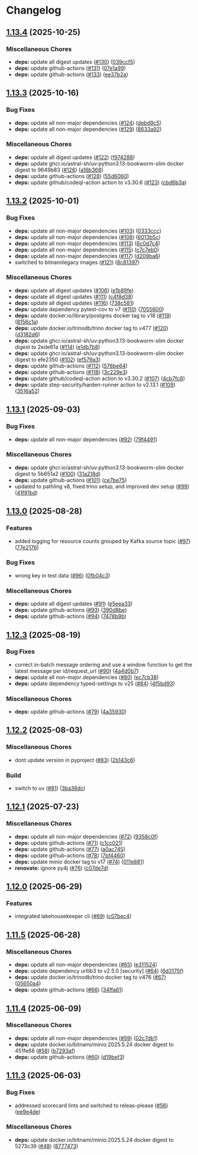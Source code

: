 # Changelog

## [1.13.4](https://github.com/bzkf/fhir-to-lakehouse/compare/v1.13.3...v1.13.4) (2025-10-25)


### Miscellaneous Chores

* **deps:** update all digest updates ([#130](https://github.com/bzkf/fhir-to-lakehouse/issues/130)) ([039ccf5](https://github.com/bzkf/fhir-to-lakehouse/commit/039ccf595f09b6215413d8ed4b8ffd44b1baf79f))
* **deps:** update github-actions ([#131](https://github.com/bzkf/fhir-to-lakehouse/issues/131)) ([07e1a99](https://github.com/bzkf/fhir-to-lakehouse/commit/07e1a99865613f3fb52ad3fe445649fa99fcc010))
* **deps:** update github-actions ([#133](https://github.com/bzkf/fhir-to-lakehouse/issues/133)) ([ee37b2a](https://github.com/bzkf/fhir-to-lakehouse/commit/ee37b2aed3742eaa6ee6400cc53ded8dc66a89a1))

## [1.13.3](https://github.com/bzkf/fhir-to-lakehouse/compare/v1.13.2...v1.13.3) (2025-10-16)


### Bug Fixes

* **deps:** update all non-major dependencies ([#124](https://github.com/bzkf/fhir-to-lakehouse/issues/124)) ([debd9c5](https://github.com/bzkf/fhir-to-lakehouse/commit/debd9c5cbb91d2c4ab6ed3cf42b2eb119465d57b))
* **deps:** update all non-major dependencies ([#129](https://github.com/bzkf/fhir-to-lakehouse/issues/129)) ([8633a92](https://github.com/bzkf/fhir-to-lakehouse/commit/8633a924415fba7afbf440d0f7ec3fe6d28a5bcd))


### Miscellaneous Chores

* **deps:** update all digest updates ([#122](https://github.com/bzkf/fhir-to-lakehouse/issues/122)) ([f974288](https://github.com/bzkf/fhir-to-lakehouse/commit/f97428863b185b738a1c00e9a4be4558c7b24464))
* **deps:** update ghcr.io/astral-sh/uv:python3.13-bookworm-slim docker digest to 9649b83 ([#126](https://github.com/bzkf/fhir-to-lakehouse/issues/126)) ([a16b368](https://github.com/bzkf/fhir-to-lakehouse/commit/a16b368b96f12e516df15d50102db68cdd8caf6c))
* **deps:** update github-actions ([#128](https://github.com/bzkf/fhir-to-lakehouse/issues/128)) ([55d6060](https://github.com/bzkf/fhir-to-lakehouse/commit/55d606003dd24dcac4b66fdf31b331f152ee3dd0))
* **deps:** update github/codeql-action action to v3.30.6 ([#123](https://github.com/bzkf/fhir-to-lakehouse/issues/123)) ([cbd6b3a](https://github.com/bzkf/fhir-to-lakehouse/commit/cbd6b3a3deb1730fdb490958890bf938d118ee3d))

## [1.13.2](https://github.com/bzkf/fhir-to-lakehouse/compare/v1.13.1...v1.13.2) (2025-10-01)


### Bug Fixes

* **deps:** update all non-major dependencies ([#103](https://github.com/bzkf/fhir-to-lakehouse/issues/103)) ([0333ccc](https://github.com/bzkf/fhir-to-lakehouse/commit/0333ccc6a61839bfcfd70c5dae8b39ba3124fcfd))
* **deps:** update all non-major dependencies ([#108](https://github.com/bzkf/fhir-to-lakehouse/issues/108)) ([6013b5c](https://github.com/bzkf/fhir-to-lakehouse/commit/6013b5cd1ec68ebbae815f3e4596a924ab59ac0d))
* **deps:** update all non-major dependencies ([#113](https://github.com/bzkf/fhir-to-lakehouse/issues/113)) ([6c0d7c4](https://github.com/bzkf/fhir-to-lakehouse/commit/6c0d7c4983c4ad8892d16e1c36da446cacbbf34e))
* **deps:** update all non-major dependencies ([#115](https://github.com/bzkf/fhir-to-lakehouse/issues/115)) ([c7c7eb0](https://github.com/bzkf/fhir-to-lakehouse/commit/c7c7eb059b4719d6c43945f7a50fc64352d40f5f))
* **deps:** update all non-major dependencies ([#117](https://github.com/bzkf/fhir-to-lakehouse/issues/117)) ([d209ba6](https://github.com/bzkf/fhir-to-lakehouse/commit/d209ba6f10eb80993fe932610d6fab8a307eb16e))
* switched to bitnamilegacy images ([#121](https://github.com/bzkf/fhir-to-lakehouse/issues/121)) ([8c81397](https://github.com/bzkf/fhir-to-lakehouse/commit/8c8139767e5d185b76d05bf8dc1e19699aae0db6))


### Miscellaneous Chores

* **deps:** update all digest updates ([#106](https://github.com/bzkf/fhir-to-lakehouse/issues/106)) ([e1b89fe](https://github.com/bzkf/fhir-to-lakehouse/commit/e1b89fe74ab245b886aa9a0e0a9e9e80f4cff0e9))
* **deps:** update all digest updates ([#111](https://github.com/bzkf/fhir-to-lakehouse/issues/111)) ([c4f8d38](https://github.com/bzkf/fhir-to-lakehouse/commit/c4f8d38a147d3117c018f82d4f421bc1b4d2e8e4))
* **deps:** update all digest updates ([#116](https://github.com/bzkf/fhir-to-lakehouse/issues/116)) ([738c581](https://github.com/bzkf/fhir-to-lakehouse/commit/738c581de691538aee5bd3cf2b1427b955ae6116))
* **deps:** update dependency pytest-cov to v7 ([#110](https://github.com/bzkf/fhir-to-lakehouse/issues/110)) ([7055600](https://github.com/bzkf/fhir-to-lakehouse/commit/7055600dd7b3d7cf8a07f783d5fad62fc144d9c2))
* **deps:** update docker.io/library/postgres docker tag to v18 ([#119](https://github.com/bzkf/fhir-to-lakehouse/issues/119)) ([8156c1a](https://github.com/bzkf/fhir-to-lakehouse/commit/8156c1a0373f228a133425bd9231958eb63fd972))
* **deps:** update docker.io/trinodb/trino docker tag to v477 ([#120](https://github.com/bzkf/fhir-to-lakehouse/issues/120)) ([d3182d6](https://github.com/bzkf/fhir-to-lakehouse/commit/d3182d606405c206eb782be790108578a6bc9641))
* **deps:** update ghcr.io/astral-sh/uv:python3.13-bookworm-slim docker digest to 2ede61a ([#114](https://github.com/bzkf/fhir-to-lakehouse/issues/114)) ([e1db7b8](https://github.com/bzkf/fhir-to-lakehouse/commit/e1db7b894ed4933403240e461e23d6143b98e8e5))
* **deps:** update ghcr.io/astral-sh/uv:python3.13-bookworm-slim docker digest to efe2350 ([#102](https://github.com/bzkf/fhir-to-lakehouse/issues/102)) ([ef579a3](https://github.com/bzkf/fhir-to-lakehouse/commit/ef579a31539491abf09a4f9a2cf9cdc4d1a82503))
* **deps:** update github-actions ([#112](https://github.com/bzkf/fhir-to-lakehouse/issues/112)) ([576be64](https://github.com/bzkf/fhir-to-lakehouse/commit/576be6438b20265c8f146e59e15e29e732ef9b40))
* **deps:** update github-actions ([#118](https://github.com/bzkf/fhir-to-lakehouse/issues/118)) ([3c229e3](https://github.com/bzkf/fhir-to-lakehouse/commit/3c229e3dc9b379b2cb539d5a29ee5a91a37d5dbb))
* **deps:** update github/codeql-action action to v3.30.2 ([#107](https://github.com/bzkf/fhir-to-lakehouse/issues/107)) ([4cb7fc8](https://github.com/bzkf/fhir-to-lakehouse/commit/4cb7fc8aff493757046a7632c2bc8a0d83147e13))
* **deps:** update step-security/harden-runner action to v2.13.1 ([#109](https://github.com/bzkf/fhir-to-lakehouse/issues/109)) ([3516a52](https://github.com/bzkf/fhir-to-lakehouse/commit/3516a52b9d164796b0860c3c0f08b580221b89a8))

## [1.13.1](https://github.com/bzkf/fhir-to-lakehouse/compare/v1.13.0...v1.13.1) (2025-09-03)


### Bug Fixes

* **deps:** update all non-major dependencies ([#92](https://github.com/bzkf/fhir-to-lakehouse/issues/92)) ([79f4491](https://github.com/bzkf/fhir-to-lakehouse/commit/79f44911051d3b1e58addc0e55ff5e3832f42ac4))


### Miscellaneous Chores

* **deps:** update ghcr.io/astral-sh/uv:python3.13-bookworm-slim docker digest to 5b651a2 ([#100](https://github.com/bzkf/fhir-to-lakehouse/issues/100)) ([31a218d](https://github.com/bzkf/fhir-to-lakehouse/commit/31a218d0c4abad20d048184de4a2120e09d728d8))
* **deps:** update github-actions ([#101](https://github.com/bzkf/fhir-to-lakehouse/issues/101)) ([ce7be75](https://github.com/bzkf/fhir-to-lakehouse/commit/ce7be759b41b74afcbbb48bdcc570e6ed771dfa0))
* updated to pathling v8, fixed trino setup, and improved dev setup ([#99](https://github.com/bzkf/fhir-to-lakehouse/issues/99)) ([41f91bd](https://github.com/bzkf/fhir-to-lakehouse/commit/41f91bd08def230fb47e01582b9404da426b6f27))

## [1.13.0](https://github.com/bzkf/fhir-to-lakehouse/compare/v1.12.3...v1.13.0) (2025-08-28)


### Features

* added logging for resource counts grouped by Kafka source topic ([#97](https://github.com/bzkf/fhir-to-lakehouse/issues/97)) ([77e2176](https://github.com/bzkf/fhir-to-lakehouse/commit/77e217620c3d66298bb69e293700032914c24cea))


### Bug Fixes

* wrong key in test data ([#96](https://github.com/bzkf/fhir-to-lakehouse/issues/96)) ([0fb04c3](https://github.com/bzkf/fhir-to-lakehouse/commit/0fb04c3b10f28eed55f628363f6912d8a6b0894d))


### Miscellaneous Chores

* **deps:** update all digest updates ([#91](https://github.com/bzkf/fhir-to-lakehouse/issues/91)) ([e5eea33](https://github.com/bzkf/fhir-to-lakehouse/commit/e5eea33504aa809cedeb1098a0b33c4c95415f00))
* **deps:** update github-actions ([#93](https://github.com/bzkf/fhir-to-lakehouse/issues/93)) ([390d8be](https://github.com/bzkf/fhir-to-lakehouse/commit/390d8bed3d64421731cc9f50bd7284b0e2b43d48))
* **deps:** update github-actions ([#94](https://github.com/bzkf/fhir-to-lakehouse/issues/94)) ([7478b9b](https://github.com/bzkf/fhir-to-lakehouse/commit/7478b9b6dae53cbd1b5a755216a68885a14b79c4))

## [1.12.3](https://github.com/bzkf/fhir-to-lakehouse/compare/v1.12.2...v1.12.3) (2025-08-19)


### Bug Fixes

* correct in-batch message ordering and use a window function to get the latest message per id/request_url ([#90](https://github.com/bzkf/fhir-to-lakehouse/issues/90)) ([4a4d0b7](https://github.com/bzkf/fhir-to-lakehouse/commit/4a4d0b7dd3631514b2677cb5cbf2d1e48cf9f63a))
* **deps:** update all non-major dependencies ([#80](https://github.com/bzkf/fhir-to-lakehouse/issues/80)) ([ec7cb38](https://github.com/bzkf/fhir-to-lakehouse/commit/ec7cb3856bd059f09fb65a22adb96955624916d0))
* **deps:** update dependency typed-settings to v25 ([#84](https://github.com/bzkf/fhir-to-lakehouse/issues/84)) ([4f5bd93](https://github.com/bzkf/fhir-to-lakehouse/commit/4f5bd9322b2826b757da8f1012e026892aae4cf2))


### Miscellaneous Chores

* **deps:** update github-actions ([#79](https://github.com/bzkf/fhir-to-lakehouse/issues/79)) ([4a35930](https://github.com/bzkf/fhir-to-lakehouse/commit/4a35930f36a9da44d331848ff1606a3adca4279d))

## [1.12.2](https://github.com/bzkf/fhir-to-lakehouse/compare/v1.12.1...v1.12.2) (2025-08-03)


### Miscellaneous Chores

* dont update version in pyproject ([#83](https://github.com/bzkf/fhir-to-lakehouse/issues/83)) ([2b143c6](https://github.com/bzkf/fhir-to-lakehouse/commit/2b143c6582e65ec8c1021d6120427979f3b02ac0))


### Build

* switch to uv ([#81](https://github.com/bzkf/fhir-to-lakehouse/issues/81)) ([3ba36dc](https://github.com/bzkf/fhir-to-lakehouse/commit/3ba36dc2a6988eb5cbe9784a978ed64a10c87af4))

## [1.12.1](https://github.com/bzkf/fhir-to-lakehouse/compare/v1.12.0...v1.12.1) (2025-07-23)


### Miscellaneous Chores

* **deps:** update all non-major dependencies ([#72](https://github.com/bzkf/fhir-to-lakehouse/issues/72)) ([9358c0f](https://github.com/bzkf/fhir-to-lakehouse/commit/9358c0f89d7e66fc66c59116eae365454df43385))
* **deps:** update github-actions ([#71](https://github.com/bzkf/fhir-to-lakehouse/issues/71)) ([c1cc021](https://github.com/bzkf/fhir-to-lakehouse/commit/c1cc0214a38dc08752891f2d40f1c6de9658b623))
* **deps:** update github-actions ([#77](https://github.com/bzkf/fhir-to-lakehouse/issues/77)) ([a0ac745](https://github.com/bzkf/fhir-to-lakehouse/commit/a0ac745461fb1f60351aef84e2995360ba88c216))
* **deps:** update github-actions ([#78](https://github.com/bzkf/fhir-to-lakehouse/issues/78)) ([7bf4460](https://github.com/bzkf/fhir-to-lakehouse/commit/7bf4460467a1a68c91fea5962698eff59a2a6671))
* **deps:** update minio docker tag to v17 ([#74](https://github.com/bzkf/fhir-to-lakehouse/issues/74)) ([011e881](https://github.com/bzkf/fhir-to-lakehouse/commit/011e8819952ee549b9f26225482d478bbc5790e6))
* **renovate:** ignore py4j ([#76](https://github.com/bzkf/fhir-to-lakehouse/issues/76)) ([c07de7d](https://github.com/bzkf/fhir-to-lakehouse/commit/c07de7d33121cf31a7c341508e4b4c8b58d2364f))

## [1.12.0](https://github.com/bzkf/fhir-to-lakehouse/compare/v1.11.5...v1.12.0) (2025-06-29)


### Features

* integrated lakehousekeeper cli ([#69](https://github.com/bzkf/fhir-to-lakehouse/issues/69)) ([c07bec4](https://github.com/bzkf/fhir-to-lakehouse/commit/c07bec4195c075644cb71bf82061ec41da642942))

## [1.11.5](https://github.com/bzkf/fhir-to-lakehouse/compare/v1.11.4...v1.11.5) (2025-06-28)


### Miscellaneous Chores

* **deps:** update all non-major dependencies ([#65](https://github.com/bzkf/fhir-to-lakehouse/issues/65)) ([e311524](https://github.com/bzkf/fhir-to-lakehouse/commit/e311524f4cc88cdcccea7cb22a46d46648d6c535))
* **deps:** update dependency urllib3 to v2.5.0 [security] ([#64](https://github.com/bzkf/fhir-to-lakehouse/issues/64)) ([6d3175f](https://github.com/bzkf/fhir-to-lakehouse/commit/6d3175f09b7619b5a75e5c781f8ceb550b9b597c))
* **deps:** update docker.io/trinodb/trino docker tag to v476 ([#67](https://github.com/bzkf/fhir-to-lakehouse/issues/67)) ([05650a4](https://github.com/bzkf/fhir-to-lakehouse/commit/05650a4d315ddd2ad81d1e29e2c6bc919ff29788))
* **deps:** update github-actions ([#66](https://github.com/bzkf/fhir-to-lakehouse/issues/66)) ([34ffa61](https://github.com/bzkf/fhir-to-lakehouse/commit/34ffa61bff6813e5fb1665df84e3e678b7a08713))

## [1.11.4](https://github.com/bzkf/fhir-to-lakehouse/compare/v1.11.3...v1.11.4) (2025-06-09)


### Miscellaneous Chores

* **deps:** update all non-major dependencies ([#59](https://github.com/bzkf/fhir-to-lakehouse/issues/59)) ([02c7db1](https://github.com/bzkf/fhir-to-lakehouse/commit/02c7db19f9d3d6df27cf3c3dcd78b3424a1dc08e))
* **deps:** update docker.io/bitnami/minio:2025.5.24 docker digest to 451fe68 ([#58](https://github.com/bzkf/fhir-to-lakehouse/issues/58)) ([b7293af](https://github.com/bzkf/fhir-to-lakehouse/commit/b7293af88ac83453a2955d7080e87771a9fd2edc))
* **deps:** update github-actions ([#60](https://github.com/bzkf/fhir-to-lakehouse/issues/60)) ([d19bef3](https://github.com/bzkf/fhir-to-lakehouse/commit/d19bef3c642601f5bdf30a95e9ae846e9555902f))

## [1.11.3](https://github.com/bzkf/fhir-to-lakehouse/compare/v1.11.2...v1.11.3) (2025-06-03)


### Bug Fixes

* addressed scorecard lints and switched to releas-please ([#56](https://github.com/bzkf/fhir-to-lakehouse/issues/56)) ([ee9e4de](https://github.com/bzkf/fhir-to-lakehouse/commit/ee9e4de7c6a7ee5c3f5c57dd93ddc71b2d0a3e83))


### Miscellaneous Chores

* **deps:** update docker.io/bitnami/minio:2025.5.24 docker digest to 5273c39 ([#48](https://github.com/bzkf/fhir-to-lakehouse/issues/48)) ([8777473](https://github.com/bzkf/fhir-to-lakehouse/commit/8777473ff1c72c5f70e34a902cb4aa572407c6af))
